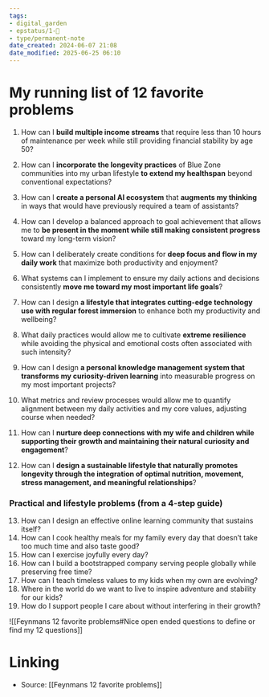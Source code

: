 ```yaml
---
tags: 
- digital_garden
- epstatus/1-🌱
- type/permanent-note
date_created: 2024-06-07 21:08
date_modified: 2025-06-25 06:10
---
```

# My running list of 12 favorite problems

1. How can I **build multiple income streams** that require less than 10 hours of maintenance per week while still providing financial stability by age 50?

2. How can I **incorporate the longevity practices** of Blue Zone communities into my urban lifestyle **to extend my healthspan** beyond conventional expectations?

3. How can I **create a personal AI ecosystem** that **augments my thinking** in ways that would have previously required a team of assistants?

4. How can I develop a balanced approach to goal achievement that allows me to **be present in the moment while still making consistent progress** toward my long-term vision?

5. How can I deliberately create conditions for **deep focus and flow in my daily work** that maximize both productivity and enjoyment?

6. What systems can I implement to ensure my daily actions and decisions consistently **move me toward my most important life goals**?

7. How can I design **a lifestyle that integrates cutting-edge technology use with regular forest immersion** to enhance both my productivity and wellbeing?

8. What daily practices would allow me to cultivate **extreme resilience** while avoiding the physical and emotional costs often associated with such intensity?

9. How can I design **a personal knowledge management system that transforms my curiosity-driven learning** into measurable progress on my most important projects?

10. What metrics and review processes would allow me to quantify alignment between my daily activities and my core values, adjusting course when needed?

11. How can I **nurture deep connections with my wife and children while supporting their growth and maintaining their natural curiosity and engagement**?

12. How can I **design a sustainable lifestyle that naturally promotes longevity through the integration of optimal nutrition, movement, stress management, and meaningful relationships**?

### Practical and lifestyle problems (from a 4-step guide)

13. How can I design an effective online learning community that sustains itself?
14. How can I cook healthy meals for my family every day that doesn’t take too much time and also taste good?
15. How can I exercise joyfully every day?
16. How can I build a bootstrapped company serving people globally while preserving free time?
17. How can I teach timeless values to my kids when my own are evolving?
18. Where in the world do we want to live to inspire adventure and stability for our kids?
19. How do I support people I care about without interfering in their growth?

![[Feynmans 12 favorite problems#Nice open ended questions to define or find my 12 questions]]

# Linking

+ Source: [[Feynmans 12 favorite problems]]